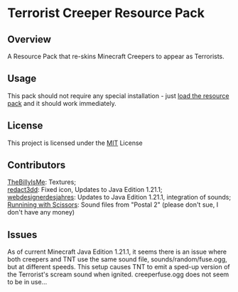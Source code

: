 # Terrorist Creeper Resource Pack

## Overview

A Resource Pack that re-skins Minecraft Creepers to appear as Terrorists.

## Usage

This pack should not require any special installation - just [load the resource pack](https://minecraft.gamepedia.com/Tutorials/Loading_a_resource_pack) and it should work immediately.

## License

This project is licensed under the [MIT](https://github.com/TheBillyIsMe/TerroristCreeperResourcePack/blob/master/LICENSE) License 

## Contributors

[TheBillyIsMe](https://github.com/TheBillyIsMe): Textures;<br>
[redact3dd](https://github.com/redact3dd): Fixed icon, Updates to Java Edition 1.21.1;<br>
[webdesignerdesjahres](https://github.com/webdesignerdesjahres): Updates to Java Edition 1.21.1, integration of sounds;<br>
[Runnining with Scissors](https://runningwithscissors.com/): Sound files from "Postal 2" (please don't sue, I don't have any money)

## Issues

As of current Minecraft Java Edition 1.21.1, it seems there is an issue where both creepers and TNT use the same sound file, sounds/random/fuse.ogg, but at different speeds. This setup causes TNT to emit a sped-up version of the Terrorist's scream sound when ignited. creeperfuse.ogg does not seem to be in use...
